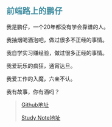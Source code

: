 ## <font color="4590a3">前端路上的鹏仔</font>

我是鹏仔，一个20年都没有学会靠谱的人。

我抽烟喝酒泡吧，做过很多不正经的事情。

我自学实习赚经验，做过很多正经的事情。

我爱玩乐的疯狂，通宵达旦。

我爱工作的入魔，六亲不认。


我有故事，你有酒吗？
> [Github地址](https://github.com/pengkid)
>
> [Study Note地址](https://note.pengkid.com)